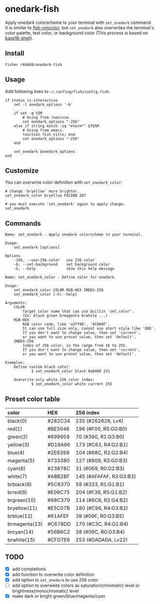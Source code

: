 # onedark-fish
Apply onedark colorscheme to your terminal with `set_onedark` command.  
It is similar to [fish-vimcolor](https://github.com/ryotako/fish-vimcolor), but `set_onedark` also overwrites the terminal's color palette, text color, or background color (This process is based on [base16-shell](https://github.com/chriskempson/base16-shell)).

## Install
```
fisher rkbk60/onedark-fish
```

## Usage
Add following lines to `~/.confing/fish/config.fish`:
```
if status is-interactive
    set -l onedark_options '-b'

    if set -q VIM
        # Using from (neo)vim.
        set onedark_options "-256"
    else if string match -iq "eterm*" $TERM
        # Using from emacs.
        function fish_title; end
        set onedark_options "-256"
    end

    set_onedark $onedark_options
end
```

## Customize
You can overwrite color definition with `set_onedark_color`:
```
# change 'bryellow' more brighter.
set_onedark_color bryellow FEC88B 207

# you must execute 'set_onedark' again to apply change.
set_onedark
```

## Commands
```
Name: set_onedark - Apply onedark colorscheme to your terminal.

Usage:
    set_onedark [options]

Options
    -256, --use-256-color   use 256 color
    -b, --set-background    set background color
    -h, --help              show this help message
```

```
Name: set_onedark_color - Define color for onedark

Usage:
    set_onedark_color COLOR RGB-HEX INDEX-256
    set_onedark_color [-h|--help]

Arguments:
    COLOR
        Target color name that can use builtin 'set_color'.
        (Ex: black green brmagenta brwhite ...)
    RGB-HEX
        RGB color code, like 'a3ff00', '0C060F'.
        It can use full size only, cannot use short style like '88D'.
        If you don't want to change value, then set 'current',
        or you want to use preset value, then set 'default'.
    INDEX-256
        Index of 256 color, in the range from 16 to 255.
        If you don't want to change value, then set 'current',
        or you want to use preset value, then set 'default'.

Examples:
    Define custom black color:
            $ set_onedark_color black 0a0400 231

    Overwrite only white 256 color index:
            $ set_onedark_color white current 255
```

## Preset color table
| color | HEX | 256 index |
|:---|:---|:---|
| black(0)      | #282C34 | 235 (#262626, Lv4) |
| red(1)        | #BE5046 | 196 (#F00, R5:G0:B0) |
| green(2)      | #699959 | 70 (#390, R1:G3:B0) |
| yellow(3)     | #D19A66 | 173 (#C63, R4:G2:B1) |
| blue(4)       | #2E6399 | 104 (#66C, R2:G2:B4) |
| magenta(5)    | #733380 | 127 (#909, R3:G0:B3) |
| cyan(6)       | #23878C | 31 (#069, R0:G2:B3) |
| white(7)      | #ABB2BF | 145 (#AFAFAF, R3:G3:B3) |
| brblack(8)    | #5C6370 | 59 (#333, R1:G1:B1) |
| brred(9)      | #E06C75 | 204 (#F36, R5:G1:B2) |
| brgreen(10)   | #98C379 | 114 (#6C6, R2:G4:B2) |
| bryellow(11)  | #E5C07B | 180 (#C96, R4:G3:B2) |
| brblue(12)    | #61AFEF | 39 (#09F, R0:G3:B5) |
| brmagenta(13) | #C678DD | 170 (#C3C, R4:G1:B4) |
| brcyan(14)    | #56B6C2 | 38 (#09C, R0:G3:B4) |
| brwhite(15)   | #CFD7E6 | 253 (#DADADA, Lv22) |

## TODO
- [x] add completions
- [x] add function to overwrite color definition
- [x] add option to `set_onedark` to use 256 color
- [ ] add option to overweite colors as saturation(chromatic) level or brightness(monochromatic) level
- [x] make dark or bright green/blue/magenta/cyan
